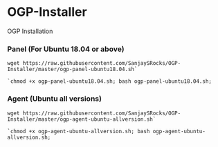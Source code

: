 # OGP-Installer
OGP Installation

### Panel (For Ubuntu 18.04 or above)

    wget https://raw.githubusercontent.com/SanjaySRocks/OGP-Installer/master/ogp-panel-ubuntu18.04.sh`
    
    `chmod +x ogp-panel-ubuntu18.04.sh; bash ogp-panel-ubuntu18.04.sh;


### Agent (Ubuntu all versions)

    wget https://raw.githubusercontent.com/SanjaySRocks/OGP-Installer/master/ogp-agent-ubuntu-allversion.sh`
    
    `chmod +x ogp-agent-ubuntu-allversion.sh; bash ogp-agent-ubuntu-allversion.sh;
